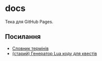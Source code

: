 # docs

Тека для GitHub Pages.

## Посилання

* [Словник термінів](https://greenya.github.io/ClassicUA/terms/)
* [(старий) Генератор Lua коду для квестів](https://greenya.github.io/ClassicUA/quest-helper/)

